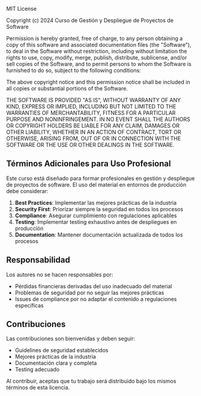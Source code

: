 MIT License

Copyright (c) 2024 Curso de Gestión y Despliegue de Proyectos de Software

Permission is hereby granted, free of charge, to any person obtaining a copy
of this software and associated documentation files (the "Software"), to deal
in the Software without restriction, including without limitation the rights
to use, copy, modify, merge, publish, distribute, sublicense, and/or sell
copies of the Software, and to permit persons to whom the Software is
furnished to do so, subject to the following conditions:

The above copyright notice and this permission notice shall be included in all
copies or substantial portions of the Software.

THE SOFTWARE IS PROVIDED "AS IS", WITHOUT WARRANTY OF ANY KIND, EXPRESS OR
IMPLIED, INCLUDING BUT NOT LIMITED TO THE WARRANTIES OF MERCHANTABILITY,
FITNESS FOR A PARTICULAR PURPOSE AND NONINFRINGEMENT. IN NO EVENT SHALL THE
AUTHORS OR COPYRIGHT HOLDERS BE LIABLE FOR ANY CLAIM, DAMAGES OR OTHER
LIABILITY, WHETHER IN AN ACTION OF CONTRACT, TORT OR OTHERWISE, ARISING FROM,
OUT OF OR IN CONNECTION WITH THE SOFTWARE OR THE USE OR OTHER DEALINGS IN THE
SOFTWARE.

## Términos Adicionales para Uso Profesional

Este curso está diseñado para formar profesionales en gestión y despliegue de proyectos de software. El uso del material en entornos de producción debe considerar:

1. **Best Practices**: Implementar las mejores prácticas de la industria
2. **Security First**: Priorizar siempre la seguridad en todos los procesos
3. **Compliance**: Asegurar cumplimiento con regulaciones aplicables
4. **Testing**: Implementar testing exhaustivo antes de despliegues en producción
5. **Documentation**: Mantener documentación actualizada de todos los procesos

## Responsabilidad

Los autores no se hacen responsables por:
- Pérdidas financieras derivadas del uso inadecuado del material
- Problemas de seguridad por no seguir las mejores prácticas
- Issues de compliance por no adaptar el contenido a regulaciones específicas

## Contribuciones

Las contribuciones son bienvenidas y deben seguir:
- Guidelines de seguridad establecidos
- Mejores prácticas de la industria
- Documentación clara y completa
- Testing adecuado

Al contribuir, aceptas que tu trabajo será distribuido bajo los mismos términos de esta licencia.